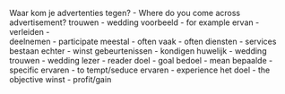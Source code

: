 Waar kom je advertenties tegen? - Where do you come across advertisement?
trouwen - wedding
voorbeeld - for example
ervan - 
verleiden -  
deelnemen - participate
meestal - often
vaak - often 
diensten - services
bestaan 
echter - 
winst
gebeurtenissen - 
kondigen 
huwelijk - wedding
trouwen - wedding
lezer - reader
doel - goal
bedoel - mean
bepaalde - specific
ervaren - to tempt/seduce
ervaren - experience
het doel - the objective
winst - profit/gain

